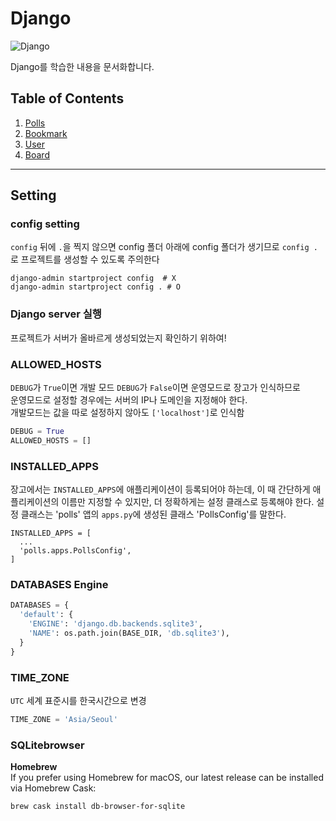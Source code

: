 # Django

![Django](https://user-images.githubusercontent.com/40027211/72527847-ff7af500-38ac-11ea-9873-118fb84f85c1.png)

Django를 학습한 내용을 문서화합니다. 



## Table of Contents

  1. [Polls](./Polls.md)
  1. [Bookmark](./Bookmark.md)
  1. [User](./User.md)
  1. [Board](./Board.md)

---


## Setting

### config setting

`config` 뒤에 `.`을 찍지 않으면 config 폴더 아래에 config 폴더가 생기므로  `config .`로 프로젝트를 생성할 수 있도록 주의한다

```
django-admin startproject config  # X
django-admin startproject config . # O
```

### Django server 실행

프로젝트가 서버가 올바르게 생성되었는지 확인하기 위하여!


### ALLOWED_HOSTS
`DEBUG`가 `True`이면 개발 모드 `DEBUG`가 `False`이면 운영모드로 장고가 인식하므로  
운영모드로 설정할 경우에는 서버의 IP나 도메인을 지정해야 한다.  
개발모드는 값을 따로 설정하지 않아도 `['localhost']`로 인식함

```python
DEBUG = True
ALLOWED_HOSTS = []
```

### INSTALLED_APPS
장고에서는 `INSTALLED_APPS`에 애플리케이션이 등록되어야 하는데, 이 때 간단하게 애플리케이션의 이름만 지정할 수 있지만, 더 정확하게는 설정 클래스로 등록해야 한다. 설정 클래스는 'polls' 앱의 `apps.py`에 생성된 클래스 'PollsConfig'를 말한다.

```python3
INSTALLED_APPS = [
  ...
  'polls.apps.PollsConfig',
]
```

### DATABASES Engine

```python
DATABASES = {
  'default': {
    'ENGINE': 'django.db.backends.sqlite3',
    'NAME': os.path.join(BASE_DIR, 'db.sqlite3'),
  }
}
```


### TIME_ZONE
`UTC` 세계 표준시를 한국시간으로 변경

```python
TIME_ZONE = 'Asia/Seoul'
```


### SQLitebrowser
**Homebrew**  
If you prefer using Homebrew for macOS, our latest release can be installed via Homebrew Cask:

```
brew cask install db-browser-for-sqlite
```

